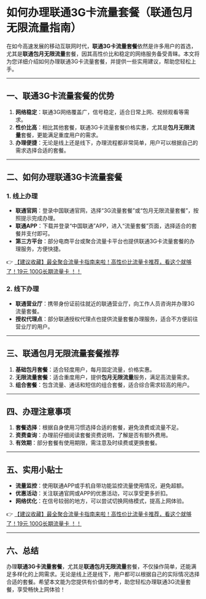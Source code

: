 # 如何办理联通3G卡流量套餐（联通包月无限流量指南）

在如今高速发展的移动互联网时代，**联通3G卡流量套餐**依然是许多用户的首选，尤其是**联通包月无限流量**套餐，因其高性价比和稳定的网络服务备受青睐。本文将为您详细介绍如何办理联通3G卡流量套餐，并提供一些实用建议，帮助您轻松上手。

---

## 一、联通3G卡流量套餐的优势

1. **网络稳定**：联通3G网络覆盖广，信号稳定，适合日常上网、视频观看等需求。
2. **性价比高**：相比其他套餐，联通3G卡流量套餐价格实惠，尤其是**包月无限流量**套餐，更能满足重度用户的需求。
3. **办理便捷**：无论是线上还是线下，办理流程都非常简单，用户可以根据自己的需求选择合适的套餐。

---

## 二、如何办理联通3G卡流量套餐

### 1. 线上办理
- **联通官网**：登录中国联通官网，选择“3G流量套餐”或“包月无限流量套餐”，按照提示完成办理。
- **联通APP**：下载并登录“中国联通”APP，进入“流量套餐”页面，选择适合的套餐并支付即可。
- **第三方平台**：部分电商平台或聚合流量卡平台也提供联通3G卡流量套餐的办理服务，方便快捷。

👉 [【建议收藏】最全聚合流量卡指南来啦！高性价比流量卡推荐，看这个就够了！19元 100G长期流量卡 ！！](https://www.91haoka.cn/webapp/weixiaodian/index.html?shop_id=563381)

### 2. 线下办理
- **联通营业厅**：携带身份证前往就近的联通营业厅，向工作人员咨询并办理3G流量套餐。
- **授权代理点**：部分联通授权代理点也提供流量套餐办理服务，适合不方便前往营业厅的用户。

---

## 三、联通包月无限流量套餐推荐

1. **基础包月套餐**：适合轻度用户，每月固定流量，价格实惠。
2. **无限流量套餐**：适合重度用户，提供**包月无限流量**服务，满足高流量需求。
3. **组合套餐**：包含流量、通话和短信的组合套餐，适合综合需求较高的用户。

---

## 四、办理注意事项

1. **套餐选择**：根据自身使用习惯选择合适的套餐，避免浪费或流量不足。
2. **资费查询**：办理前仔细阅读套餐资费说明，了解是否有额外费用。
3. **有效期**：部分套餐有使用期限，需注意及时续费或更换套餐。

---

## 五、实用小贴士

- **流量监控**：使用联通APP或手机自带功能监控流量使用情况，避免超额。
- **优惠活动**：关注联通官网或APP的优惠活动，可以享受更多折扣。
- **网络优化**：在信号较弱的地方，可以尝试切换网络模式，提高上网体验。

👉 [【建议收藏】最全聚合流量卡指南来啦！高性价比流量卡推荐，看这个就够了！19元 100G长期流量卡 ！！](https://www.91haoka.cn/webapp/weixiaodian/index.html?shop_id=563381)

---

## 六、总结

办理**联通3G卡流量套餐**，尤其是**联通包月无限流量**套餐，不仅操作简单，还能满足多样化的上网需求。无论是线上还是线下，用户都可以根据自己的实际情况选择合适的套餐。希望本文能为您提供有价值的参考，助您轻松办理联通3G流量套餐，享受畅快上网体验！